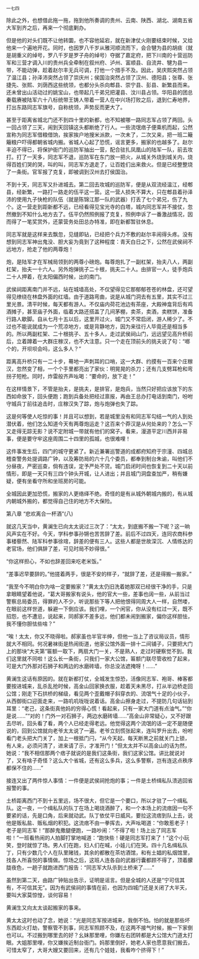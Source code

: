     一七四 

   除此之外，也想借此拖一拖，拖到他所奏调的贵州、云南、陕西、湖北、湖南五省大军到齐之后，再来一个彻底剿办。

   但是他的对头们既不让他转圜，也不容他延宕，就在新津仗火刚要结束时候，又给他来一个遍地开花。同时，也因罗八千岁从雅河顺流而下，会合犍为县的胡痰（就是胡重义的绰号，罗八千岁是罗子舟的绰号）夺据了嘉定府，把下川南的十营巡防军和三营才调入川的贵州兵全牵制在叙州府、泸州、富顺县、自流井、犍为县一带，不能动弹，趁着赵尔丰无兵可调，打他一个措手不及。因此，吴庆熙突然占领了温江县；孙泽沛突然占领了崇庆州；侯国治突然占领了汉州、德阳县；张尊、张捷先、张熙、刘荫西这些统领，也都分头杀向郫县、崇宁县、彭县、新繁县而来。还未曾出山活动过的姚宝山，也带起几千弟兄把灌县、汶川县占领。华阳县的团总秦载赓被陆军六十八标统带王铸人带着一营人在中兴场打败之后，退到仁寿地界，打出东路同志军旗号，自称统领，声势反而更大了。

   甚至于距离省城北门还不到四十里的新都，也不知被哪一路同志军占领了两回。头一回占领了三天，闹到天回镇这头都断绝了行人。一些流氓痞子便乘机而起，公然宣称为同志军借粮借饷，挨家挨户地搜米派款，一次未了，二次又来，把一班二簸簸粮户吓得都朝省城内搬。省城人心起了恐慌，谣言更多，搬家的也越多了。赵尔丰迫不得已，将保护衙门的巡防军抽出一营，配合驻扎凤凰山的陆军一队，前去攻打。打了一天多，同志军不退，巡防军在东门放一把火，从城关外烧到城关内，烧得百姓们哭的哭，叫的叫，同志军方退走了，让百姓们出来救火。但是已经整整烧了一条街。官军报了克复，即被调到汉州去打侯国治。

   不到十天，同志军又扑进城去。第二回去攻城的巡防军，便是从双流经温江，经郫县，经新繁，一路打一路走的伍平这一营。这一营人损失不算大，只在郫县着孙泽沛的使用九子快枪的队伍（就是陈锦江那一队的武器）打丢了七个弟兄，伤了九个。这一营走到距新都不远，已经看得见宝光寺的白塔，城内同志军并不接仗，忽然撤到不知什么地方去了。伍平仍然照例报了克复，照例申诉了一番激战情况，因而得了一笔奖赏外，还蒙营务处田总办特准，即在新都暂驻休息。

   同志军就是这样来去飘忽，见缝即钻，已经把个兵力不敷的赵尔丰闹得头疼。没有想到同志军神出鬼没、胆大妄为竟到了这种程度：青天白日之下，公然在武侯祠不远地方，抢走了他的两尊炮！

   炮，是陆军才在军械局领到的两尊小磅炮。每尊炮扎了一副杠架，抬夫八人，两副杠架，抬夫一十六人。另外炮弹挑子二十根，挑夫二十人。由排官一人，徒手炮兵二十人押着，在太阳偏西时候，出的南门。

   武侯祠距离南门并不远，站在城墙高处，不仅望得见它那郁郁苍苍的林盘，还可望得见缭绕在林盘外面的红墙。由于道路弯曲，说是从城门洞去有五里，其实不过三里光景。清平时候，每天都有游人。不仅庙内荷花池边有茶座，大殿神龛背后有鸡酒摊子，甚至庙子外面，临着大路还搭盖了几间茅棚，卖茶，卖酒，卖糕饼，准备行路人歇脚。自从七月十五以后，这里开过火，城门又不常启闭，游人稀少了。不过也不能说就成为一个荒凉地方，或是背静地方，因为来往行人毕竟还是相当多的。所以两副杠架、二十根挑子、五十多人，走过武侯祠山门，远远望见高升桥前后，立着蹲着一大群庄稼汉，也不大注意。只一个走在顶前头的挑夫说了句：“啷个的，开坝坝会吗，这么多人？”

   距离高升桥只有一二十步，蓦地一声刺耳的口哨，这一大群、约摸有一百来个庄稼汉，忽然变了相，一个个手里都亮出了家伙：明晃晃的杀刀；还有几支劈耳枪和弯拐子短枪。同时，炸雷般齐声吆喝：“要命的，放下走！”

   在这样情景下，不管是抬夫，是挑夫，是排官，是炮兵，当然只好把应该放下的东西如命放下，回头便跑；跑到兵备处把经过禀报，再由王总办打电话到南门，吩咐守城兵丁前往追击时，庄稼汉失了踪，炮与炮弹也失了踪。

   这是何等使人吃惊的事！并且可以想到，若是城里没有和同志军勾结一气的人到处潜伏着，他们怎么知道今天有两尊炮运走？这百来个莽汉是从何处来的？怎么一下又走得无踪无影？说不定附城一带就有他们的窝子。看来，漫道平定川西并非易事，便是要守牢这座周围二十四里的孤城，也很难哩！

   这件事发生后，四门的城守更紧了。新近兼署巡警道的成都府知府于宗潼、四城总稽查警务处提调路广钟，以及筹防局的六十几个委员，都奉到制台朱谕，叫他们不分昼夜，严密巡查，倘有违误，定予严处不贷。城门启闭时间也恢复到二十天以前情形，即是一天只有三四个钟头开城，让人进出；并且城门洞盘查加严，稍有嫌疑，便有坐看守所和坐班房的可能。

   全城因此更加恐慌，搬家的人更络绎不绝。奇怪的是有从城外朝城内搬的，有从城内朝城外搬的，都觉得自己住的地方不大保险。

   第八章 “悲欢离合一杯酒”(八)

   就这几天当中，黄澜生已向太太说过三次了：“太太，到底搬不搬一下呢？这一晌风声实在不好。今天，学科参事孙锵也苦苦辞了差。前后不过四天，连同农商科参事楼藜然、陆军科参事徐琯，辞差的便有三人。这些人都是世故深沉、人情练达的老官场，他们俱辞了差，可见时局不妙得很。”

   “你这样担心，不如也辞差回来吃老米饭。”

   “差事迟早要辞的。”他搓着两手，很是不安的样子，“就辞了差，还是得搬一搬家。”

   “我至今不明白你为啥一定要搬家？”黄太太仍旧洗着她那双已经很干净的手，只是拿眼睛望着他说，“葛大哥搬家有说头，他的官大一些，差事也阔一些，从前当过警察总局委员，得罪的人不少，听说那些下等人把他恨得同周大人一样，自然喽，在眼前这样世道，躲避一下倒应该。我们哩，一个闲官，你从没有红过一天，既不招怨，也不遭忌，说起来，同郝家不差多远，他们都未闹到搬家，偏你这样胆怯，我不懂你胆怯些啥？”

   “唉！太太，你又不晓得啦。郝家虽也半官半绅，但他一当上了咨议局议员，情形就大不相同。何况暑袜街是热闹街道，他家公馆外面一排十二间铺子，只要把大门上的那块“大夫第”匾额一取下，两扇大门一关，不是熟人，走过时硬察觉不到。我们这里就不同啦！这么长一条街，只我们一家大公馆，匾额门联尽管收检了起来，可是大门外那对石狮子和两边的水磨砖墙，你总没法遮掩呀！……”

   黄澜生这话有原因的。就在新都打仗，全城发生惊恐，活像同志军、袍哥、棒客都要按进城来，乱杀乱抢时候，高金山回家换衣服，趁着天未黑尽，打从半边桥走回公馆；刚走下石拱桥的梯级，看见两个歪戴帽子斜穿衣的、流氓气十足的小伙子，从西御街口迎面走来，一路叽叽咙咙说着话。高金山擦身走过，不提防几句话钻到耳里：“老己，这条街真他妈的穷得心慌！看起来，只有一家大门道有点油气。”“你是说……”“对的！门外一对石狮子，两边水磨砖墙……”高金山非常疑心，又不好跟去尽听。回头看了看，两个人已经走得老远。他觉得这两个流氓的话一定不是随便说的，回到公馆就向老爷太太说了一遍。老爷立刻慌张起来，连叫罗升出去，吩咐看门老头把大门关了，加上一根抵门闩，“从今天起，每天断黑之前就关门上锁，有人来，必须问清了，进来请了示，才准开门！”但太太并不以高金山的话为然，她说：“我不相信那两个痞子就说的是我们这条街，我们这家公馆。讲比就说对了，又有啥子奇怪？这么大个省城，还有这么多兵，这么多警察，岂有连这点秩序都保不住的……”

   接连又出了两件惊人事情：一件便是武侯祠抢炮的事；一件是土桥缉私队溃逃回省报警的事。

   土桥距离西门不到十五里远，场不很大，但它是一个要口，所以才驻了一个缉私队。这一夜，一个缉私队的队丁在场上喝烧酒醉了，和一个本场上的流痞因一句不要紧的话，先是口角，后来就动武。队丁依仗平日威风，要拉这流痞到队上去，说他是贩私盐、贩私烟的积犯。这流痞不由一拳挥去，大声吆喝道：“你敢惹老子！老子是同志军！”那醉鬼撒腿便跑，一路吵闹：“不得了啦！场上出了同志军啦！”一班看热闹的人拍脚打掌地喊道：“跑快些！硬是同志军打来了！”这个小玩笑，登时就惊了场。男人们在跑，妇人们在喊，小娃儿们在哭。四十几名缉私队丁，只有少数几个人在队里赌钱，其余的都散在茶坊酒馆，和有土娼的私烟馆里，找各人所喜悦的事情做。惊场之后，这班人连各自的武器行囊都顾不得了，顶着朦胧夜色，一趟子就跑进西门报告：“同志军大队杀到土桥来了……”

   虽然到第二天，由路广钟贴出告示，证明是谣言。但是全城的人还是“宁可信其有，不可信其无”。因为有武侯祠的事情在前，也因为四城门还是关闭了大半天，要叫大家莫惊惶，谈何容易！

   黄澜生又向太太谈起搬家的事来。

   黄太太这时也动了念，她说：“光是同志军按进城来，我倒不怕。怕的就是那些坏东西趁火打劫，警察管不到事，同志军照顾不及，在这两不接气时候，搬一下家倒也可以。不过搬到哪里去的好？幺妹那里哩，你嫌左右团转都是大公馆大门道太打眼。大姐那里哩，你又嫌挨近制台衙门。妈那里倒好，她老人家也愿意我们搬去，可惜太窄了，大哥大嫂又要回来，还有几个娃娃，我看咋个挤得下！”

